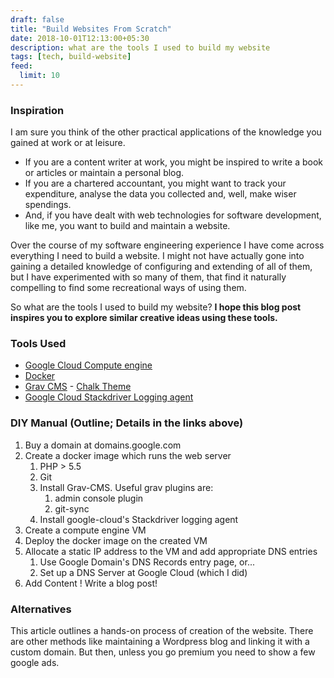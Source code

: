 ```yaml
---
draft: false
title: "Build Websites From Scratch"
date: 2018-10-01T12:13:00+05:30
description: what are the tools I used to build my website
tags: [tech, build-website]
feed:
  limit: 10
---
```


### Inspiration

I am sure you think of the other practical applications of the knowledge you gained at work or at leisure.

- If you are a content writer at work, you might be inspired to write a book or articles or maintain a personal blog.
- If you are a chartered accountant, you might want to track your expenditure, analyse the data you collected and, well, make wiser spendings.
- And, if you have dealt with web technologies for software development, like me, you want to build and maintain a website.

Over the course of my software engineering experience I have come across everything I need to build a website. I might not have actually gone into gaining a detailed knowledge of configuring and extending of all of them, but I have experimented with so many of them, that find it naturally compelling to find some recreational ways of using them.

So what are the tools I used to build my website? **I hope this blog post inspires you to explore similar creative ideas using these tools.**

### Tools Used

- [Google Cloud Compute engine](https://cloud.google.com/compute/ "GC Compute Engine")
- [Docker](https://www.docker.com "Docker")
- [Grav CMS](https://getgrav.org "Grav CMS") - [Chalk Theme](https://github.com/paulmassen/grav-theme-chalk "Chalk theme")
- [Google Cloud Stackdriver Logging agent](https://cloud.google.com/logging/)

### DIY Manual (Outline; Details in the links above)

1. Buy a domain at domains.google.com
2. Create a docker image which runs the web server
   1. PHP > 5.5
   2. Git
   3. Install Grav-CMS. Useful grav plugins are:
      1. admin console plugin
      2. git-sync
   4. Install google-cloud's Stackdriver logging agent
3. Create a compute engine VM
4. Deploy the docker image on the created VM
5. Allocate a static IP address to the VM and add appropriate DNS entries
   1. Use Google Domain's DNS Records entry page, or...
   2. Set up a DNS Server at Google Cloud (which I did)
6. Add Content ! Write a blog post!

### Alternatives

This article outlines a hands-on process of creation of the website. There are other methods like maintaining a Wordpress blog and linking it with a custom domain. But then, unless you go premium you need to show a few google ads.
